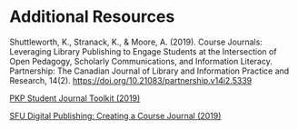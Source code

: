 # Additional Resources

Shuttleworth, K., Stranack, K., & Moore, A. (2019). Course Journals: Leveraging Library Publishing to Engage Students at the Intersection of Open Pedagogy, Scholarly Communications, and Information Literacy. Partnership: The Canadian Journal of Library and Information Practice and Research, 14(2). https://doi.org/10.21083/partnership.v14i2.5339

[PKP Student Journal Toolkit (2019)](https://docs.pkp.sfu.ca/student-toolkit/en/)

[SFU Digital Publishing: Creating a Course Journal (2019)](https://www.lib.sfu.ca/help/publish/dp/publish-us#creating-a-course-journal)
